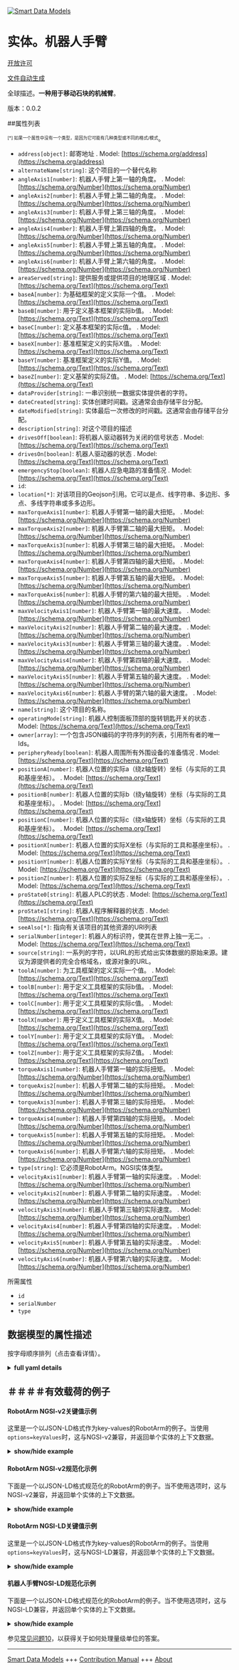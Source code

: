 <!-- 10-Header -->  
[![Smart Data Models](https://smartdatamodels.org/wp-content/uploads/2022/01/SmartDataModels_logo.png "Logo")](https://smartdatamodels.org)  
实体。机器人手臂  
========<!-- /10-Header -->  
<!-- 15-License -->  
[开放许可](https://github.com/smart-data-models//dataModel.RoboticIndustrialActivities/blob/master/RobotArm/LICENSE.md)  
[文件自动生成](https://docs.google.com/presentation/d/e/2PACX-1vTs-Ng5dIAwkg91oTTUdt8ua7woBXhPnwavZ0FxgR8BsAI_Ek3C5q97Nd94HS8KhP-r_quD4H0fgyt3/pub?start=false&loop=false&delayms=3000#slide=id.gb715ace035_0_60)  
<!-- /15-License -->  
<!-- 20-Description -->  
全球描述。**一种用于移动石块的机械臂**。  
版本：0.0.2  
<!-- /20-Description -->  
<!-- 30-PropertiesList -->  

##属性列表  

<sup><sub>[*] 如果一个属性中没有一个类型，是因为它可能有几种类型或不同的格式/模式</sub></sup>。  
- `address[object]`: 邮寄地址  . Model: [https://schema.org/address](https://schema.org/address)- `alternateName[string]`: 这个项目的一个替代名称  - `angleAxis1[number]`: 机器人手臂上第一轴的角度。  . Model: [https://schema.org/Number](https://schema.org/Number)- `angleAxis2[number]`: 机器人手臂上第二轴的角度。  . Model: [https://schema.org/Number](https://schema.org/Number)- `angleAxis3[number]`: 机器人手臂上第三轴的角度。  . Model: [https://schema.org/Number](https://schema.org/Number)- `angleAxis4[number]`: 机器人手臂上第四轴的角度。  . Model: [https://schema.org/Number](https://schema.org/Number)- `angleAxis5[number]`: 机器人手臂上第五轴的角度。  . Model: [https://schema.org/Number](https://schema.org/Number)- `angleAxis6[number]`: 机器人手臂上第六轴的角度。  . Model: [https://schema.org/Number](https://schema.org/Number)- `areaServed[string]`: 提供服务或提供项目的地理区域  . Model: [https://schema.org/Text](https://schema.org/Text)- `baseA[number]`: 为基础框架的定义实际一个值。  . Model: [https://schema.org/Text](https://schema.org/Text)- `baseB[number]`: 用于定义基本框架的实际b值。  . Model: [https://schema.org/Text](https://schema.org/Text)- `baseC[number]`: 定义基本框架的实际c值。  . Model: [https://schema.org/Text](https://schema.org/Text)- `baseX[number]`: 基准框架定义的实际X值。  . Model: [https://schema.org/Text](https://schema.org/Text)- `baseY[number]`: 基准框架定义的实际Y值。  . Model: [https://schema.org/Text](https://schema.org/Text)- `baseZ[number]`: 定义基架的实际Z值。  . Model: [https://schema.org/Text](https://schema.org/Text)- `dataProvider[string]`: 一串识别统一数据实体提供者的字符。  - `dateCreated[string]`: 实体创建时间戳。这通常会由存储平台分配。  - `dateModified[string]`: 实体最后一次修改的时间戳。这通常会由存储平台分配。  - `description[string]`: 对这个项目的描述  - `drivesOff[boolean]`: 将机器人驱动器转为关闭的信号状态  . Model: [https://schema.org/Text](https://schema.org/Text)- `drivesOn[boolean]`: 机器人驱动器的状态  . Model: [https://schema.org/Text](https://schema.org/Text)- `emergencyStop[boolean]`: 机器人应急电路的准备情况  . Model: [https://schema.org/Text](https://schema.org/Text)- `id`:   - `location[*]`: 对该项目的Geojson引用。它可以是点、线字符串、多边形、多点、多线字符串或多多边形。  - `maxTorqueAxis1[number]`: 机器人手臂第一轴的最大扭矩。  . Model: [https://schema.org/Number](https://schema.org/Number)- `maxTorqueAxis2[number]`: 机器人手臂第二轴的最大扭矩。  . Model: [https://schema.org/Number](https://schema.org/Number)- `maxTorqueAxis3[number]`: 机器人手臂第三轴的最大扭矩。  . Model: [https://schema.org/Number](https://schema.org/Number)- `maxTorqueAxis4[number]`: 机器人手臂第四轴的最大扭矩。  . Model: [https://schema.org/Number](https://schema.org/Number)- `maxTorqueAxis5[number]`: 机器人手臂第五轴的最大扭矩。  . Model: [https://schema.org/Number](https://schema.org/Number)- `maxTorqueAxis6[number]`: 机器人手臂的第六轴的最大扭矩。  . Model: [https://schema.org/Number](https://schema.org/Number)- `maxVelocityAxis1[number]`: 机器人手臂第一轴的最大速度。  . Model: [https://schema.org/Number](https://schema.org/Number)- `maxVelocityAxis2[number]`: 机器人手臂第二轴的最大速度。  . Model: [https://schema.org/Number](https://schema.org/Number)- `maxVelocityAxis3[number]`: 机器人手臂第三轴的最大速度。  . Model: [https://schema.org/Number](https://schema.org/Number)- `maxVelocityAxis4[number]`: 机器人手臂第四轴的最大速度。  . Model: [https://schema.org/Number](https://schema.org/Number)- `maxVelocityAxis5[number]`: 机器人手臂第五轴的最大速度。  . Model: [https://schema.org/Number](https://schema.org/Number)- `maxVelocityAxis6[number]`: 机器人手臂的第六轴的最大速度。  . Model: [https://schema.org/Number](https://schema.org/Number)- `name[string]`: 这个项目的名称。  - `operatingMode[string]`: 机器人控制面板顶部的旋转钥匙开关的状态  . Model: [https://schema.org/Text](https://schema.org/Text)- `owner[array]`: 一个包含JSON编码的字符序列的列表，引用所有者的唯一Ids。  - `peripheryReady[boolean]`: 机器人周围所有外围设备的准备情况  . Model: [https://schema.org/Text](https://schema.org/Text)- `positionA[number]`: 机器人位置的实际a（绕z轴旋转）坐标（与实际的工具和基座坐标）。  . Model: [https://schema.org/Text](https://schema.org/Text)- `positionB[number]`: 机器人位置的实际b（绕y轴旋转）坐标（与实际的工具和基座坐标）。  . Model: [https://schema.org/Text](https://schema.org/Text)- `positionC[number]`: 机器人位置的实际c（绕x轴旋转）坐标（与实际的工具和基座坐标）。  . Model: [https://schema.org/Text](https://schema.org/Text)- `positionX[number]`: 机器人位置的实际X坐标（与实际的工具和基座坐标）。  . Model: [https://schema.org/Text](https://schema.org/Text)- `positionY[number]`: 机器人位置的实际Y坐标（与实际的工具和基座坐标）。  . Model: [https://schema.org/Text](https://schema.org/Text)- `positionZ[number]`: 机器人位置的实际Z坐标（与实际的工具和基座坐标）。  . Model: [https://schema.org/Text](https://schema.org/Text)- `proState0[string]`: 机器人PLC的状态  . Model: [https://schema.org/Text](https://schema.org/Text)- `proState1[string]`: 机器人程序解释器的状态  . Model: [https://schema.org/Text](https://schema.org/Text)- `seeAlso[*]`: 指向有关该项目的其他资源的URI列表  - `serialNumber[integer]`: 机器人的标识符，使其在世界上独一无二。  . Model: [https://schema.org/Text](https://schema.org/Text)- `source[string]`: 一系列的字符，以URL的形式给出实体数据的原始来源。建议为源提供者的完全合格域名，或源对象的URL。  - `toolA[number]`: 为工具框架的定义实际一个值。  . Model: [https://schema.org/Text](https://schema.org/Text)- `toolB[number]`: 用于定义工具框架的实际b值。  . Model: [https://schema.org/Text](https://schema.org/Text)- `toolC[number]`: 用于定义工具框架的实际c值。  . Model: [https://schema.org/Text](https://schema.org/Text)- `toolX[number]`: 用于定义工具框架的实际X值。  . Model: [https://schema.org/Text](https://schema.org/Text)- `toolY[number]`: 用于定义工具框架的实际Y值。  . Model: [https://schema.org/Text](https://schema.org/Text)- `toolZ[number]`: 用于定义工具框架的实际Z值。  . Model: [https://schema.org/Text](https://schema.org/Text)- `torqueAxis1[number]`: 机器人手臂第一轴的实际扭矩。  . Model: [https://schema.org/Number](https://schema.org/Number)- `torqueAxis2[number]`: 机器人手臂第二轴的实际扭矩。  . Model: [https://schema.org/Number](https://schema.org/Number)- `torqueAxis3[number]`: 机器人手臂第三轴的实际扭矩。  . Model: [https://schema.org/Number](https://schema.org/Number)- `torqueAxis4[number]`: 机器人手臂第四轴的实际扭矩。  . Model: [https://schema.org/Number](https://schema.org/Number)- `torqueAxis5[number]`: 机器人手臂第五轴的实际扭矩。  . Model: [https://schema.org/Number](https://schema.org/Number)- `torqueAxis6[number]`: 机器人手臂第六轴的实际扭矩。  . Model: [https://schema.org/Number](https://schema.org/Number)- `type[string]`: 它必须是RobotArm。NGSI实体类型。  - `velocityAxis1[number]`: 机器人手臂第一轴的实际速度。  . Model: [https://schema.org/Number](https://schema.org/Number)- `velocityAxis2[number]`: 机器人手臂第二轴的实际速度。  . Model: [https://schema.org/Number](https://schema.org/Number)- `velocityAxis3[number]`: 机器人手臂第三轴的实际速度。  . Model: [https://schema.org/Number](https://schema.org/Number)- `velocityAxis4[number]`: 机器人手臂第四轴的实际速度。  . Model: [https://schema.org/Number](https://schema.org/Number)- `velocityAxis5[number]`: 机器人手臂第五轴的实际速度。  . Model: [https://schema.org/Number](https://schema.org/Number)- `velocityAxis6[number]`: 机器人手臂第六轴的实际速度。  . Model: [https://schema.org/Number](https://schema.org/Number)<!-- /30-PropertiesList -->  
<!-- 35-RequiredProperties -->  
所需属性  
- `id`  - `serialNumber`  - `type`  <!-- /35-RequiredProperties -->  
<!-- 40-RequiredProperties -->  
<!-- /40-RequiredProperties -->  
<!-- 50-DataModelHeader -->  
## 数据模型的属性描述  
按字母顺序排列（点击查看详情）。  
<!-- /50-DataModelHeader -->  
<!-- 60-ModelYaml -->  
<details><summary><strong>full yaml details</strong></summary>    
```yaml  
RobotArm:    
  description: 'A robotic arm for moving stone pieces.'    
  properties:    
    address:    
      description: 'The mailing address'    
      properties:    
        addressCountry:    
          description: 'Property. The country. For example, Spain. Model:''https://schema.org/addressCountry'''    
          type: string    
        addressLocality:    
          description: 'Property. The locality in which the street address is, and which is in the region. Model:''https://schema.org/addressLocality'''    
          type: string    
        addressRegion:    
          description: 'Property. The region in which the locality is, and which is in the country. Model:''https://schema.org/addressRegion'''    
          type: string    
        postOfficeBoxNumber:    
          description: 'Property. The post office box number for PO box addresses. For example, 03578. Model:''https://schema.org/postOfficeBoxNumber'''    
          type: string    
        postalCode:    
          description: 'Property. The postal code. For example, 24004. Model:''https://schema.org/https://schema.org/postalCode'''    
          type: string    
        streetAddress:    
          description: 'Property. The street address. Model:''https://schema.org/streetAddress'''    
          type: string    
      type: object    
      x-ngsi:    
        model: https://schema.org/address    
        type: Property    
    alternateName:    
      description: 'An alternative name for this item'    
      type: string    
      x-ngsi:    
        type: Property    
    angleAxis1:    
      description: 'Angle of the first axis on the robot arm.'    
      type: number    
      x-ngsi:    
        model: https://schema.org/Number    
        type: Property    
    angleAxis2:    
      description: 'Angle of the second axis on the robot arm.'    
      type: number    
      x-ngsi:    
        model: https://schema.org/Number    
        type: Property    
    angleAxis3:    
      description: 'Angle of the third axis on the robot arm.'    
      type: number    
      x-ngsi:    
        model: https://schema.org/Number    
        type: Property    
    angleAxis4:    
      description: 'Angle of the fourth axis on the robot arm.'    
      type: number    
      x-ngsi:    
        model: https://schema.org/Number    
        type: Property    
    angleAxis5:    
      description: 'Angle of the fifth axis on the robot arm.'    
      type: number    
      x-ngsi:    
        model: https://schema.org/Number    
        type: Property    
    angleAxis6:    
      description: 'Angle of the sixth axis on the robot arm.'    
      type: number    
      x-ngsi:    
        model: https://schema.org/Number    
        type: Property    
    areaServed:    
      description: 'The geographic area where a service or offered item is provided'    
      type: string    
      x-ngsi:    
        model: https://schema.org/Text    
        type: Property    
    baseA:    
      description: 'Actual a value for the definition of the base frame.'    
      type: number    
      x-ngsi:    
        model: https://schema.org/Text    
        type: Property    
    baseB:    
      description: 'Actual b value for the definition of the base frame.'    
      type: number    
      x-ngsi:    
        model: https://schema.org/Text    
        type: Property    
    baseC:    
      description: 'Actual c value for the definition of the base frame.'    
      type: number    
      x-ngsi:    
        model: https://schema.org/Text    
        type: Property    
    baseX:    
      description: 'Actual x value for the definition of the base frame.'    
      type: number    
      x-ngsi:    
        model: https://schema.org/Text    
        type: Property    
    baseY:    
      description: 'Actual y value for the definition of the base frame.'    
      type: number    
      x-ngsi:    
        model: https://schema.org/Text    
        type: Property    
    baseZ:    
      description: 'Actual z value for the definition of the base frame.'    
      type: number    
      x-ngsi:    
        model: https://schema.org/Text    
        type: Property    
    dataProvider:    
      description: 'A sequence of characters identifying the provider of the harmonised data entity.'    
      type: string    
      x-ngsi:    
        type: Property    
    dateCreated:    
      description: 'Entity creation timestamp. This will usually be allocated by the storage platform.'    
      format: date-time    
      type: string    
      x-ngsi:    
        type: Property    
    dateModified:    
      description: 'Timestamp of the last modification of the entity. This will usually be allocated by the storage platform.'    
      format: date-time    
      type: string    
      x-ngsi:    
        type: Property    
    description:    
      description: 'A description of this item'    
      type: string    
      x-ngsi:    
        type: Property    
    drivesOff:    
      description: 'Status of signal to turn the Robot Drives to off'    
      type: boolean    
      x-ngsi:    
        model: https://schema.org/Text    
        type: Property    
    drivesOn:    
      description: 'Status of the Robot Drives'    
      type: boolean    
      x-ngsi:    
        model: https://schema.org/Text    
        type: Property    
    emergencyStop:    
      description: 'Readiness of the emergency circuit of the robot'    
      type: boolean    
      x-ngsi:    
        model: https://schema.org/Text    
        type: Property    
    id:    
      type: string    
    location:    
      description: 'Geojson reference to the item. It can be Point, LineString, Polygon, MultiPoint, MultiLineString or MultiPolygon'    
      oneOf:    
        - description: 'GeoProperty. Geojson reference to the item. Point'    
          properties:    
            bbox:    
              items:    
                type: number    
              minItems: 4    
              type: array    
            coordinates:    
              items:    
                type: number    
              minItems: 2    
              type: array    
            type:    
              enum:    
                - Point    
              type: string    
          required:    
            - type    
            - coordinates    
          title: 'GeoJSON Point'    
          type: object    
        - description: 'GeoProperty. Geojson reference to the item. LineString'    
          properties:    
            bbox:    
              items:    
                type: number    
              minItems: 4    
              type: array    
            coordinates:    
              items:    
                items:    
                  type: number    
                minItems: 2    
                type: array    
              minItems: 2    
              type: array    
            type:    
              enum:    
                - LineString    
              type: string    
          required:    
            - type    
            - coordinates    
          title: 'GeoJSON LineString'    
          type: object    
        - description: 'GeoProperty. Geojson reference to the item. Polygon'    
          properties:    
            bbox:    
              items:    
                type: number    
              minItems: 4    
              type: array    
            coordinates:    
              items:    
                items:    
                  items:    
                    type: number    
                  minItems: 2    
                  type: array    
                minItems: 4    
                type: array    
              type: array    
            type:    
              enum:    
                - Polygon    
              type: string    
          required:    
            - type    
            - coordinates    
          title: 'GeoJSON Polygon'    
          type: object    
        - description: 'GeoProperty. Geojson reference to the item. MultiPoint'    
          properties:    
            bbox:    
              items:    
                type: number    
              minItems: 4    
              type: array    
            coordinates:    
              items:    
                items:    
                  type: number    
                minItems: 2    
                type: array    
              type: array    
            type:    
              enum:    
                - MultiPoint    
              type: string    
          required:    
            - type    
            - coordinates    
          title: 'GeoJSON MultiPoint'    
          type: object    
        - description: 'GeoProperty. Geojson reference to the item. MultiLineString'    
          properties:    
            bbox:    
              items:    
                type: number    
              minItems: 4    
              type: array    
            coordinates:    
              items:    
                items:    
                  items:    
                    type: number    
                  minItems: 2    
                  type: array    
                minItems: 2    
                type: array    
              type: array    
            type:    
              enum:    
                - MultiLineString    
              type: string    
          required:    
            - type    
            - coordinates    
          title: 'GeoJSON MultiLineString'    
          type: object    
        - description: 'GeoProperty. Geojson reference to the item. MultiLineString'    
          properties:    
            bbox:    
              items:    
                type: number    
              minItems: 4    
              type: array    
            coordinates:    
              items:    
                items:    
                  items:    
                    items:    
                      type: number    
                    minItems: 2    
                    type: array    
                  minItems: 4    
                  type: array    
                type: array    
              type: array    
            type:    
              enum:    
                - MultiPolygon    
              type: string    
          required:    
            - type    
            - coordinates    
          title: 'GeoJSON MultiPolygon'    
          type: object    
      x-ngsi:    
        type: GeoProperty    
    maxTorqueAxis1:    
      description: 'Maximal torque of the first axis of the robot arm.'    
      type: number    
      x-ngsi:    
        model: https://schema.org/Number    
        type: Property    
    maxTorqueAxis2:    
      description: 'Maximal torque of the second axis of the robot arm.'    
      type: number    
      x-ngsi:    
        model: https://schema.org/Number    
        type: Property    
    maxTorqueAxis3:    
      description: 'Maximal torque of the third axis of the robot arm.'    
      type: number    
      x-ngsi:    
        model: https://schema.org/Number    
        type: Property    
    maxTorqueAxis4:    
      description: 'Maximal torque of the fourth axis of the robot arm.'    
      type: number    
      x-ngsi:    
        model: https://schema.org/Number    
        type: Property    
    maxTorqueAxis5:    
      description: 'Maximal torque of the fifth axis of the robot arm.'    
      type: number    
      x-ngsi:    
        model: https://schema.org/Number    
        type: Property    
    maxTorqueAxis6:    
      description: 'Maximal torque of the sixth axis of the robot arm.'    
      type: number    
      x-ngsi:    
        model: https://schema.org/Number    
        type: Property    
    maxVelocityAxis1:    
      description: 'Maximal Velocity of the first axis of the robot arm.'    
      type: number    
      x-ngsi:    
        model: https://schema.org/Number    
        type: Property    
    maxVelocityAxis2:    
      description: 'Maximal Velocity of the second axis of the robot arm.'    
      type: number    
      x-ngsi:    
        model: https://schema.org/Number    
        type: Property    
    maxVelocityAxis3:    
      description: 'Maximal Velocity of the third axis of the robot arm.'    
      type: number    
      x-ngsi:    
        model: https://schema.org/Number    
        type: Property    
    maxVelocityAxis4:    
      description: 'Maximal Velocity of the fourth axis of the robot arm.'    
      type: number    
      x-ngsi:    
        model: https://schema.org/Number    
        type: Property    
    maxVelocityAxis5:    
      description: 'Maximal Velocity of the fith axis of the robot arm.'    
      type: number    
      x-ngsi:    
        model: https://schema.org/Number    
        type: Property    
    maxVelocityAxis6:    
      description: 'Maximal Velocity of the sixth axis of the robot arm.'    
      type: number    
      x-ngsi:    
        model: https://schema.org/Number    
        type: Property    
    name:    
      description: 'The name of this item.'    
      type: string    
      x-ngsi:    
        type: Property    
    operatingMode:    
      description: 'State of the turn key switch on top of the robot control panel'    
      enum:    
        - "#T1"    
        - "#T2"    
        - "#AUT"    
        - "#EXT"    
      type: string    
      x-ngsi:    
        model: https://schema.org/Text    
        type: Property    
    owner:    
      description: 'A List containing a JSON encoded sequence of characters referencing the unique Ids of the owner(s)'    
      items:    
        anyOf:    
          - description: 'Property. Identifier format of any NGSI entity'    
            maxLength: 256    
            minLength: 1    
            pattern: ^[\w\-\.\{\}\$\+\*\[\]`|~^@!,:\\]+$    
            type: string    
          - description: 'Property. Identifier format of any NGSI entity'    
            format: uri    
            type: string    
        description: 'Property. Unique identifier of the entity'    
      type: array    
      x-ngsi:    
        type: Property    
    peripheryReady:    
      description: 'Readiness of all peripheral devices around the robot'    
      type: boolean    
      x-ngsi:    
        model: https://schema.org/Text    
        type: Property    
    positionA:    
      description: 'Actual a (rotation around z axis) coordinate of the robot position (with the actual tool and base coordinates)'    
      type: number    
      x-ngsi:    
        model: https://schema.org/Text    
        type: Property    
    positionB:    
      description: 'Actual b (rotation around y axis) coordinate of the robot position (with the actual tool and base coordinates)'    
      type: number    
      x-ngsi:    
        model: https://schema.org/Text    
        type: Property    
    positionC:    
      description: 'Actual c (rotation around x axis) coordinate of the robot position (with the actual tool and base coordinates)'    
      type: number    
      x-ngsi:    
        model: https://schema.org/Text    
        type: Property    
    positionX:    
      description: 'Actual x coordinate of the robot position (with the actual tool and base coordinates)'    
      type: number    
      x-ngsi:    
        model: https://schema.org/Text    
        type: Property    
    positionY:    
      description: 'Actual y coordinate of the robot position (with the actual tool and base coordinates)'    
      type: number    
      x-ngsi:    
        model: https://schema.org/Text    
        type: Property    
    positionZ:    
      description: 'Actual z coordinate of the robot position (with the actual tool and base coordinates)'    
      type: number    
      x-ngsi:    
        model: https://schema.org/Text    
        type: Property    
    proState0:    
      description: 'Status of the Robot PLC'    
      enum:    
        - "#P_FREE"    
        - "#P_ACTIVE"    
        - "#P_END"    
        - "#P_RESET"    
        - "#P_STOP"    
      type: string    
      x-ngsi:    
        model: https://schema.org/Text    
        type: Property    
    proState1:    
      description: 'Status of the Robot Program Interpreter'    
      enum:    
        - "#P_FREE"    
        - "#P_ACTIVE"    
        - "#P_END"    
        - "#P_RESET"    
        - "#P_STOP"    
      type: string    
      x-ngsi:    
        model: https://schema.org/Text    
        type: Property    
    seeAlso:    
      description: 'list of uri pointing to additional resources about the item'    
      oneOf:    
        - items:    
            format: uri    
            type: string    
          minItems: 1    
          type: array    
        - format: uri    
          type: string    
      x-ngsi:    
        type: Property    
    serialNumber:    
      description: 'The robot identifier, makes it unique in the world.'    
      type: integer    
      x-ngsi:    
        model: https://schema.org/Text    
        type: Property    
    source:    
      description: 'A sequence of characters giving the original source of the entity data as a URL. Recommended to be the fully qualified domain name of the source provider, or the URL to the source object.'    
      type: string    
      x-ngsi:    
        type: Property    
    toolA:    
      description: 'Actual a value for the definition of the tool frame.'    
      type: number    
      x-ngsi:    
        model: https://schema.org/Text    
        type: Property    
    toolB:    
      description: 'Actual b value for the definition of the tool frame.'    
      type: number    
      x-ngsi:    
        model: https://schema.org/Text    
        type: Property    
    toolC:    
      description: 'Actual c value for the definition of the tool frame.'    
      type: number    
      x-ngsi:    
        model: https://schema.org/Text    
        type: Property    
    toolX:    
      description: 'Actual x value for the definition of the tool frame.'    
      type: number    
      x-ngsi:    
        model: https://schema.org/Text    
        type: Property    
    toolY:    
      description: 'Actual y value for the definition of the tool frame.'    
      type: number    
      x-ngsi:    
        model: https://schema.org/Text    
        type: Property    
    toolZ:    
      description: 'Actual z value for the definition of the tool frame.'    
      type: number    
      x-ngsi:    
        model: https://schema.org/Text    
        type: Property    
    torqueAxis1:    
      description: 'Actual torque of the first axis of the robot arm.'    
      type: number    
      x-ngsi:    
        model: https://schema.org/Number    
        type: Property    
    torqueAxis2:    
      description: 'Actual torque of the second axis of the robot arm.'    
      type: number    
      x-ngsi:    
        model: https://schema.org/Number    
        type: Property    
    torqueAxis3:    
      description: 'Actual torque of the third axis of the robot arm.'    
      type: number    
      x-ngsi:    
        model: https://schema.org/Number    
        type: Property    
    torqueAxis4:    
      description: 'Actual torque of the fourth axis of the robot arm.'    
      type: number    
      x-ngsi:    
        model: https://schema.org/Number    
        type: Property    
    torqueAxis5:    
      description: 'Actual torque of the fifth axis of the robot arm.'    
      type: number    
      x-ngsi:    
        model: https://schema.org/Number    
        type: Property    
    torqueAxis6:    
      description: 'Actual torque of the sixth axis of the robot arm.'    
      type: number    
      x-ngsi:    
        model: https://schema.org/Number    
        type: Property    
    type:    
      description: 'It has to be RobotArm. NGSI Entity type.'    
      enum:    
        - RobotArm    
      type: string    
      x-ngsi:    
        type: Property    
    velocityAxis1:    
      description: 'Actual Velocity of the first axis of the robot arm.'    
      type: number    
      x-ngsi:    
        model: https://schema.org/Number    
        type: Property    
    velocityAxis2:    
      description: 'Actual Velocity of the second axis of the robot arm.'    
      type: number    
      x-ngsi:    
        model: https://schema.org/Number    
        type: Property    
    velocityAxis3:    
      description: 'Actual Velocity of the third axis of the robot arm.'    
      type: number    
      x-ngsi:    
        model: https://schema.org/Number    
        type: Property    
    velocityAxis4:    
      description: 'Actual Velocity of the fourth axis of the robot arm.'    
      type: number    
      x-ngsi:    
        model: https://schema.org/Number    
        type: Property    
    velocityAxis5:    
      description: 'Actual Velocity of the fifth axis of the robot arm.'    
      type: number    
      x-ngsi:    
        model: https://schema.org/Number    
        type: Property    
    velocityAxis6:    
      description: 'Actual Velocity of the sixth axis of the robot arm.'    
      type: number    
      x-ngsi:    
        model: https://schema.org/Number    
        type: Property    
  required:    
    - id    
    - type    
    - serialNumber    
  type: object    
  x-derived-from: ""    
  x-disclaimer: 'Redistribution and use in source and binary forms, with or without modification, are permitted  provided that the license conditions are met. Copyleft (c) 2021 Contributors to Smart Data Models Program'    
  x-license-url: https://github.com/smart-data-models/dataModel.RoboticIndustrialActivities/blob/master/RobotArm/LICENSE.md    
  x-model-schema: https://smart-data-models.github.io/dataModel.RoboticIndustrialActivities/RobotArm/schema.json    
  x-model-tags: ""    
  x-version: 0.0.2    
```  
</details>    
<!-- /60-ModelYaml -->  
<!-- 70-MiddleNotes -->  
<!-- /70-MiddleNotes -->  
<!-- 80-Examples -->  
## ＃＃＃＃有效载荷的例子  
#### RobotArm NGSI-v2关键值示例  
这里是一个以JSON-LD格式作为key-values的RobotArm的例子。当使用`options=keyValues`时，这与NGSI-v2兼容，并返回单个实体的上下文数据。  
<details><summary><strong>show/hide example</strong></summary>    
```json  
{  
  "id": "urn:ngsi-ld:Robot:876543",  
  "type": "RobotArm",  
  "serialNumber": 876543,  
  "proState0": "#P_FREE",  
  "proState1": "#P_FREE",  
  "drivesOn": false,  
  "drivesOff": true,  
  "peripheryReady": true,  
  "emergencyStop": false,  
  "operatingMode": "#AUT",  
  "positionX": 45,  
  "positionY": 100,  
  "positionZ": 200,  
  "positionA": 20,  
  "positionB": 10,  
  "positionC": 15,  
  "toolX": 20,  
  "toolY": 200,  
  "toolZ": 100,  
  "toolA": 11,  
  "toolB": 33,  
  "toolC": 22,  
  "baseX": 0,  
  "baseY": 0,  
  "baseZ": 0,  
  "baseA": 0,  
  "baseB": 0,  
  "baseC": 0,  
  "angleAxis1": 10,  
  "angleAxis2": 20,  
  "angleAxis3": 30,  
  "angleAxis4": 40,  
  "angleAxis5": 50,  
  "angleAxis6": 60,  
  "torqueAxis1": 1500,  
  "torqueAxis2": 1000,  
  "torqueAxis3": 300,  
  "torqueAxis4": 0,  
  "torqueAxis5": 0,  
  "torqueAxis6": 0,  
  "maxTorqueAxis1": 4500,  
  "maxTorqueAxis2": 4500,  
  "maxTorqueAxis3": 4500,  
  "maxTorqueAxis4": 4500,  
  "maxTorqueAxis5": 4500,  
  "maxTorqueAxis6": 4500,  
  "velocityAxis1": 6,  
  "velocityAxis2": 5,  
  "velocityAxis3": 4,  
  "velocityAxis4": 3,  
  "velocityAxis5": 2,  
  "velocityAxis6": 1,  
  "maxVelocityAxis1": 100,  
  "maxVelocityAxis2": 100,  
  "maxVelocityAxis3": 100,  
  "maxVelocityAxis4": 100,  
  "maxVelocityAxis5": 100,  
  "maxVelocityAxis6": 100  
}  
```  
</details>  
#### RobotArm NGSI-v2规范化示例  
下面是一个以JSON-LD格式规范化的RobotArm的例子。当不使用选项时，这与NGSI-v2兼容，并返回单个实体的上下文数据。  
<details><summary><strong>show/hide example</strong></summary>    
```json  
{  
  "id": "urn:ngsi-ld:Robot:876543",  
  "type": "RobotArm",  
  "serialNumber": {  
    "type": "Number",  
    "value": 876543  
  },  
  "proState0": {  
    "type": "Text",  
    "value": "#P_FREE"  
  },  
  "proState1": {  
    "type": "Text",  
    "value": "#P_FREE"  
  },  
  "drivesOn": {  
    "type": "Boolean",  
    "value": false  
  },  
  "drivesOff": {  
    "type": "Boolean",  
    "value": true  
  },  
  "peripheryReady": {  
    "type": "Boolean",  
    "value": true  
  },  
  "emergencyStop": {  
    "type": "Boolean",  
    "value": false  
  },  
  "operatingMode": {  
    "type": "Text",  
    "value": "#AUT"  
  },  
  "positionX": {  
    "type": "Number",  
    "value": 45  
  },  
  "positionY": {  
    "type": "Number",  
    "value": 100  
  },  
  "positionZ": {  
    "type": "Number",  
    "value": 200  
  },  
  "positionA": {  
    "type": "Number",  
    "value": 20  
  },  
  "positionB": {  
    "type": "Number",  
    "value": 10  
  },  
  "positionC": {  
    "type": "Number",  
    "value": 15  
  },  
  "toolX": {  
    "type": "Number",  
    "value": 20  
  },  
  "toolY": {  
    "type": "Number",  
    "value": 200  
  },  
  "toolZ": {  
    "type": "Number",  
    "value": 100  
  },  
  "toolA": {  
    "type": "Number",  
    "value": 11  
  },  
  "toolB": {  
    "type": "Number",  
    "value": 33  
  },  
  "toolC": {  
    "type": "Number",  
    "value": 22  
  },  
  "baseX": {  
    "type": "Number",  
    "value": 0  
  },  
  "baseY": {  
    "type": "Number",  
    "value": 0  
  },  
  "baseZ": {  
    "type": "Number",  
    "value": 0  
  },  
  "baseA": {  
    "type": "Number",  
    "value": 0  
  },  
  "baseB": {  
    "type": "Number",  
    "value": 0  
  },  
  "baseC": {  
    "type": "Number",  
    "value": 0  
  },  
  "angleAxis1": {  
    "type": "Number",  
    "value": 10  
  },  
  "angleAxis2": {  
    "type": "Number",  
    "value": 20  
  },  
  "angleAxis3": {  
    "type": "Number",  
    "value": 30  
  },  
  "angleAxis4": {  
    "type": "Number",  
    "value": 40  
  },  
  "angleAxis5": {  
    "type": "Number",  
    "value": 50  
  },  
  "angleAxis6": {  
    "type": "Number",  
    "value": 60  
  },  
  "torqueAxis1": {  
    "type": "Number",  
    "value": 1500  
  },  
  "torqueAxis2": {  
    "type": "Number",  
    "value": 1000  
  },  
  "torqueAxis3": {  
    "type": "Number",  
    "value": 300  
  },  
  "torqueAxis4": {  
    "type": "Number",  
    "value": 0  
  },  
  "torqueAxis5": {  
    "type": "Number",  
    "value": 0  
  },  
  "torqueAxis6": {  
    "type": "Number",  
    "value": 0  
  },  
  "maxTorqueAxis1": {  
    "type": "Number",  
    "value": 4500  
  },  
  "maxTorqueAxis2": {  
    "type": "Number",  
    "value": 4500  
  },  
  "maxTorqueAxis3": {  
    "type": "Number",  
    "value": 4500  
  },  
  "maxTorqueAxis4": {  
    "type": "Number",  
    "value": 4500  
  },  
  "maxTorqueAxis5": {  
    "type": "Number",  
    "value": 4500  
  },  
  "maxTorqueAxis6": {  
    "type": "Number",  
    "value": 4500  
  },  
  "velocityAxis1": {  
    "type": "Number",  
    "value": 6  
  },  
  "velocityAxis2": {  
    "type": "Number",  
    "value": 5  
  },  
  "velocityAxis3": {  
    "type": "Number",  
    "value": 4  
  },  
  "velocityAxis4": {  
    "type": "Number",  
    "value": 3  
  },  
  "velocityAxis5": {  
    "type": "Number",  
    "value": 2  
  },  
  "velocityAxis6": {  
    "type": "Number",  
    "value": 1  
  },  
  "maxVelocityAxis1": {  
    "type": "Number",  
    "value": 100  
  },  
  "maxVelocityAxis2": {  
    "type": "Number",  
    "value": 100  
  },  
  "maxVelocityAxis3": {  
    "type": "Number",  
    "value": 100  
  },  
  "maxVelocityAxis4": {  
    "type": "Number",  
    "value": 100  
  },  
  "maxVelocityAxis5": {  
    "type": "Number",  
    "value": 100  
  },  
  "maxVelocityAxis6": {  
    "type": "Number",  
    "value": 100  
  }  
}  
```  
</details>  
#### RobotArm NGSI-LD关键值示例  
这里是一个以JSON-LD格式作为key-values的RobotArm的例子。当使用`options=keyValues`时，这与NGSI-LD兼容，并返回单个实体的上下文数据。  
<details><summary><strong>show/hide example</strong></summary>    
```json  
{  
    "id": "urn:ngsi-ld:Robot:FlexEdgeRobot",  
    "type": "RobotArm",  
    "axis": [  
        30.0,  
        14.0,  
        -55.0,  
        174.0,  
        145.0,  
        -37.0  
    ],  
    "jobCurrentState": "Processing",  
    "robotID": "FlexEdgeRobot",  
    "robotModel": "KR 12345b",  
    "status": "#P_ACTIVE",  
    "toolID": 1,  
    "@context": [  
        "https://raw.githubusercontent.com/smart-data-models/dataModel.RoboticIndustrialActivities/master/context.jsonld"  
    ]  
}  
```  
</details>  
#### 机器人手臂NGSI-LD规范化示例  
下面是一个以JSON-LD格式规范化的RobotArm的例子。当不使用选项时，这与NGSI-LD兼容，并返回单个实体的上下文数据。  
<details><summary><strong>show/hide example</strong></summary>    
```json  
{  
    "id": "urn:ngsi-ld:Robot:FlexEdgeRobot",  
    "type": "RobotArm",  
    "axis": {  
        "type": "Property",  
        "value": [  
            30.0,  
            14.0,  
            -55.0,  
            174.0,  
            145.0,  
            -37.0  
        ]  
    },  
    "jobCurrentState": {  
        "type": "Property",  
        "value": "Processing"  
    },  
    "robotID": {  
        "type": "Property",  
        "value": "FlexEdgeRobot"  
    },  
    "robotModel": {  
        "type": "Property",  
        "value": "KR 12345b"  
    },  
    "status": {  
        "type": "Property",  
        "value": "#P_ACTIVE"  
    },  
    "toolID": {  
        "type": "Property",  
        "value": 1  
    },  
    "@context": [  
        "https://raw.githubusercontent.com/smart-data-models/dataModel.RoboticIndustrialActivities/master/context.jsonld"  
    ]  
}  
```  
</details><!-- /80-Examples -->  
<!-- 90-FooterNotes -->  
<!-- /90-FooterNotes -->  
<!-- 95-Units -->  
参见[常见问题10](https://smartdatamodels.org/index.php/faqs/)，以获得关于如何处理量级单位的答案。  
<!-- /95-Units -->  
<!-- 97-LastFooter -->  
---  
[Smart Data Models](https://smartdatamodels.org) +++ [Contribution Manual](https://bit.ly/contribution_manual) +++ [About](https://bit.ly/Introduction_SDM)<!-- /97-LastFooter -->  
